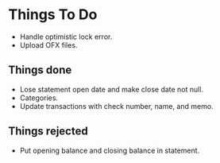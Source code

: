 # Things To Do

* Handle optimistic lock error.
* Upload OFX files.

## Things done

* Lose statement open date and make close date not null.
* Categories.
* Update transactions with check number, name, and memo.

## Things rejected

* Put opening balance and closing balance in statement.
